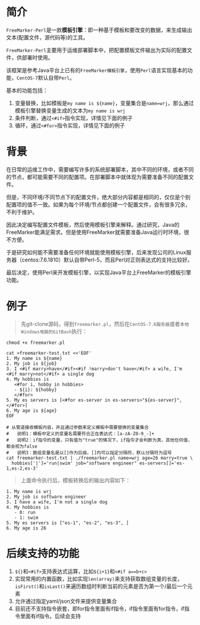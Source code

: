 # 简介

`FreeMarker-Perl`是一款**模板引擎**：即一种基于模板和要改变的数据，来生成输出文本(配置文件，源代码等)的工具。

`FreeMarker-Perl`主要用于运维部署脚本中，把配置模板文件输出为实际的配置文件，供部署时使用。

该框架是参考Java平台上已有的`FreeMarker模板引擎`，使用`Perl`语言实现基本的功能，`CentOS-7`默认自带`Perl`。

基本的功能包括：

1. 变量替换，比如模板是`my name is ${name}`，变量集合是`name=wrj`，那么通过模板引擎替换变量生成的文本为`my name is wrj`
2. 条件判断，通过`<#if>`指令实现，详情见下面的例子
3. 循环，通过`<#for>`指令实现，详情见下面的例子

# 背景

在日常的运维工作中，需要编写许多的系统部署脚本，其中不同的环境，或者不同的节点，都可能需要不同的配置项。在部署脚本中就体现为需要准备不同的配置文件。

但是，不同环境/不同节点下的配置文件，绝大部分内容都是相同的，仅仅是个别配置项的值不一致。如果为每个环境/节点都创建一个配置文件，会有很多冗余，不利于维护。

因此决定编写配置文件模板，然后使用模板引擎来解释。通过研究，Java的FreeMarker能满足需求。但是使用FreeMarker就需要准备Java运行时环境，很不方便。

于是研究如何能不需要准备任何环境就能使用模板引擎，后来发现公司的Linux服务器（centos:7.6.1810）默认自带Perl-5，而且Perl对正则表达式的支持比较好。

最后决定，使用Perl来开发模板引擎，以实现Java平台上FreeMarker的模板引擎功能。

# 例子

> 先git-clone源码，得到`freemarker.pl`，然后在`CentOS-7.6服务器`或者`本地Windows电脑的GitBash`执行：

```shell
chmod +x freemarker.pl

cat >freemarker-test.txt <<'EOF'
1. My name is ${name}
2. My job is ${job}
3. I <#if marry>have</#if><#if !marry>don't have</#if> a wife, I'm <#if marry>not</#if> a single dog
4. My hobbies is
   <#for i, hobby in hobbies>
   - ${i}: ${hobby}
   </#for>
5. My es servers is [<#for es-server in es-servers>"${es-server}", </#for>]
6. My age is ${age}
EOF

# 从管道接收模板内容，并且通过参数来定义模板中需要替换的变量集合
#   说明1：模板中定义的变量名需要符合正在表达式：[a-zA-Z0-9_-]+
#   说明2：if指令的变量，只有值为"true"的情况下，if指令才会判断为真，其他任何值，都会视为false
#   说明3：数组变量名是以[]作为后缀，[]内可以指定分隔符，默认分隔符为逗号
cat freemarker-test.txt | ./freemarker.pl name=wrj age=26 marry=true \
  hobbies['|']='run|swim' job="software engineer" es-servers[]='es-1,es-2,es-3'
```

> 上面命令执行后，模板转换后的输出内容如下：

```
1. My name is wrj
2. My job is software engineer
3. I have a wife, I'm not a single dog
4. My hobbies is
   - 0: run
   - 1: swim
5. My es servers is ["es-1", "es-2", "es-3", ]
6. My age is 26
```

# 后续支持的功能

1. `${}`和`<#if>`支持表达式运算，比如`${i+1}`和`<#if a==b+c>`
2. 实现常用的内置函数，比如实现`len(array)`来支持获取数组变量的长度，`isFirst()`和`isLast()`来遍历数组时判断当前的元素是否为第一个/最后一个元素
3. 允许通过指定yaml/json文件来提供变量集合
4. 目前还不支持指令嵌套，即for指令里面有if指令，if指令里面有for指令，if指令里面有if指令。后续会支持
